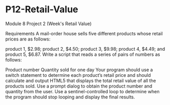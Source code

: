 # P12-Retail-Value
Module 8 Project 2 (Week's Retail Value)

Requirements
A mail-order house sells five different products whose retail prices are as follows:

product 1, $2.98;
product 2, $4.50;
product 3, $9.98;
product 4, $4.49; and
product 5, $6.87.
Write a script that reads a series of pairs of numbers as follows:

Product number
Quantity sold for one day
Your program should use a switch statement to determine each product’s retail price and should calculate and output HTML5 that displays the total retail value of all the products sold. Use a prompt dialog to obtain the product number and quantity from the user. Use a sentinel-controlled loop to determine when the program should stop looping and display the final results.

